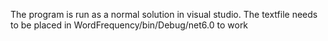 The program is run as a normal solution in visual studio. The textfile needs to be placed in WordFrequency/bin/Debug/net6.0 to work
